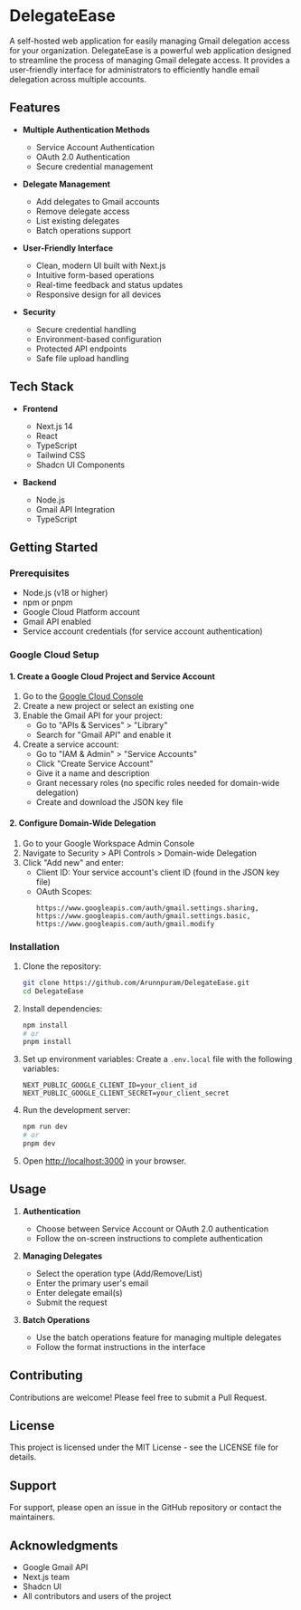 # DelegateEase

A self-hosted web application for easily managing Gmail delegation access for your organization. DelegateEase is a powerful web application designed to streamline the process of managing Gmail delegate access. It provides a user-friendly interface for administrators to efficiently handle email delegation across multiple accounts.

## Features

- **Multiple Authentication Methods**
  - Service Account Authentication
  - OAuth 2.0 Authentication
  - Secure credential management

- **Delegate Management**
  - Add delegates to Gmail accounts
  - Remove delegate access
  - List existing delegates
  - Batch operations support

- **User-Friendly Interface**
  - Clean, modern UI built with Next.js
  - Intuitive form-based operations
  - Real-time feedback and status updates
  - Responsive design for all devices

- **Security**
  - Secure credential handling
  - Environment-based configuration
  - Protected API endpoints
  - Safe file upload handling

## Tech Stack

- **Frontend**
  - Next.js 14
  - React
  - TypeScript
  - Tailwind CSS
  - Shadcn UI Components

- **Backend**
  - Node.js
  - Gmail API Integration
  - TypeScript

## Getting Started

### Prerequisites

- Node.js (v18 or higher)
- npm or pnpm
- Google Cloud Platform account
- Gmail API enabled
- Service account credentials (for service account authentication)

### Google Cloud Setup

#### 1. Create a Google Cloud Project and Service Account

1. Go to the [Google Cloud Console](https://console.cloud.google.com/)
2. Create a new project or select an existing one
3. Enable the Gmail API for your project:
   - Go to "APIs & Services" > "Library"
   - Search for "Gmail API" and enable it
4. Create a service account:
   - Go to "IAM & Admin" > "Service Accounts"
   - Click "Create Service Account"
   - Give it a name and description
   - Grant necessary roles (no specific roles needed for domain-wide delegation)
   - Create and download the JSON key file

#### 2. Configure Domain-Wide Delegation

1. Go to your Google Workspace Admin Console
2. Navigate to Security > API Controls > Domain-wide Delegation
3. Click "Add new" and enter:
   - Client ID: Your service account's client ID (found in the JSON key file)
   - OAuth Scopes:
     ```
     https://www.googleapis.com/auth/gmail.settings.sharing,
     https://www.googleapis.com/auth/gmail.settings.basic,
     https://www.googleapis.com/auth/gmail.modify
     ```

### Installation

1. Clone the repository:
   ```bash
   git clone https://github.com/Arunnpuram/DelegateEase.git
   cd DelegateEase
   ```

2. Install dependencies:
   ```bash
   npm install
   # or
   pnpm install
   ```

3. Set up environment variables:
   Create a `.env.local` file with the following variables:
   ```
   NEXT_PUBLIC_GOOGLE_CLIENT_ID=your_client_id
   NEXT_PUBLIC_GOOGLE_CLIENT_SECRET=your_client_secret
   ```

4. Run the development server:
   ```bash
   npm run dev
   # or
   pnpm dev
   ```

5. Open [http://localhost:3000](http://localhost:3000) in your browser.

## Usage

1. **Authentication**
   - Choose between Service Account or OAuth 2.0 authentication
   - Follow the on-screen instructions to complete authentication

2. **Managing Delegates**
   - Select the operation type (Add/Remove/List)
   - Enter the primary user's email
   - Enter delegate email(s)
   - Submit the request

3. **Batch Operations**
   - Use the batch operations feature for managing multiple delegates
   - Follow the format instructions in the interface

## Contributing

Contributions are welcome! Please feel free to submit a Pull Request.

## License

This project is licensed under the MIT License - see the LICENSE file for details.

## Support

For support, please open an issue in the GitHub repository or contact the maintainers.

## Acknowledgments

- Google Gmail API
- Next.js team
- Shadcn UI
- All contributors and users of the project
